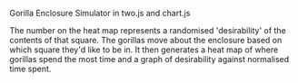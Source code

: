 Gorilla Enclosure Simulator in two.js and chart.js

The number on the heat map represents a randomised 'desirability' of the contents of that square. The gorillas move about the enclosure based on which square they'd like to be in. It then generates a heat map of where gorillas spend the most time and a graph of desirability against normalised time spent.
